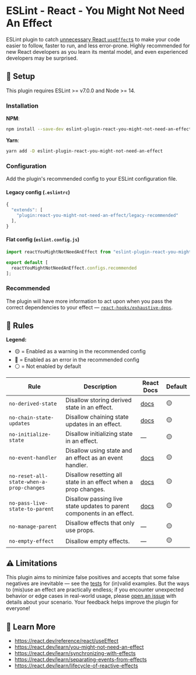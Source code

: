 # ESLint - React - You Might Not Need An Effect

ESLint plugin to catch [unnecessary React `useEffect`s](https://react.dev/learn/you-might-not-need-an-effect) to make your code easier to follow, faster to run, and less error-prone. Highly recommended for new React developers as you learn its mental model, and even experienced developers may be surprised.

## 🚀 Setup

This plugin requires ESLint >= v7.0.0 and Node >= 14.

### Installation

**NPM**:

```bash
npm install --save-dev eslint-plugin-react-you-might-not-need-an-effect
```

**Yarn**:

```bash
yarn add -D eslint-plugin-react-you-might-not-need-an-effect
```

### Configuration

Add the plugin's recommended config to your ESLint configuration file.

#### Legacy config (`.eslintrc`)

```js
{
  "extends": [
    "plugin:react-you-might-not-need-an-effect/legacy-recommended"
  ],
}
```

#### Flat config (`eslint.config.js`)

```js
import reactYouMightNotNeedAnEffect from "eslint-plugin-react-you-might-not-need-an-effect";

export default [
  reactYouMightNotNeedAnEffect.configs.recommended
];
```

### Recommended

The plugin will have more information to act upon when you pass the correct dependencies to your effect — [`react-hooks/exhaustive-deps`](https://www.npmjs.com/package/eslint-plugin-react-hooks).

## 🔎 Rules

**Legend:**
- 🟡 = Enabled as a warning in the recommended config
- 🔴 = Enabled as an error in the recommended config
- ⚪ = Not enabled by default

| Rule | Description | React Docs | Default |
|------|-------------|---------------|---------|
| `no-derived-state` | Disallow storing derived state in an effect. | [docs](https://react.dev/learn/you-might-not-need-an-effect#updating-state-based-on-props-or-state) | 🟡 |
| `no-chain-state-updates` | Disallow chaining state updates in an effect. | [docs](https://react.dev/learn/you-might-not-need-an-effect#chains-of-computations) | 🟡 |
| `no-initialize-state` | Disallow initializing state in an effect. | — | 🟡 |
| `no-event-handler` | Disallow using state and an effect as an event handler. | [docs](https://react.dev/learn/you-might-not-need-an-effect#sharing-logic-between-event-handlers) | 🟡 |
| `no-reset-all-state-when-a-prop-changes` | Disallow resetting all state in an effect when a prop changes. | [docs](https://react.dev/learn/you-might-not-need-an-effect#resetting-all-state-when-a-prop-changes) | 🟡 |
| `no-pass-live-state-to-parent` | Disallow passing live state updates to parent components in an effect. | [docs](https://react.dev/learn/you-might-not-need-an-effect#notifying-parent-components-about-state-changes) | 🟡 |
| `no-manage-parent` | Disallow effects that only use props. | — | 🟡 |
| `no-empty-effect` | Disallow empty effects. | — | 🟡 |


## ⚠️ Limitations

This plugin aims to minimize false positives and accepts that some false negatives are inevitable — see the [tests](./test) for (in)valid examples. But the ways to (mis)use an effect are practically endless; if you encounter unexpected behavior or edge cases in real-world usage, please [open an issue](https://github.com/NickvanDyke/eslint-plugin-react-you-might-not-need-an-effect/issues/new) with details about your scenario. Your feedback helps improve the plugin for everyone!

## 📖 Learn More

- https://react.dev/reference/react/useEffect
- https://react.dev/learn/you-might-not-need-an-effect
- https://react.dev/learn/synchronizing-with-effects
- https://react.dev/learn/separating-events-from-effects
- https://react.dev/learn/lifecycle-of-reactive-effects

